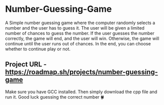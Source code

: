 # Number-Guessing-Game

A Simple number guessing game where the computer randomly selects a number and the user has to guess it. The user will be given a limited number of chances to guess the number. If the user guesses the number correctly, the game will end, and the user will win. Otherwise, the game will continue until the user runs out of chances.
In the end, you can choose whether to continue play or not.

## Project URL - https://roadmap.sh/projects/number-guessing-game

 Make sure you have GCC installed. Then simply download the cpp file and run it. Good luck guessing the correct number 🍀
